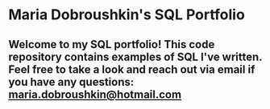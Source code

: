 # Maria Dobroushkin's SQL Portfolio

## Welcome to my SQL portfolio! This code repository contains examples of SQL I've written. Feel free to take a look and reach out via email if you have any questions: maria.dobroushkin@hotmail.com

